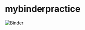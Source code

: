 # mybinderpractice
[![Binder](https://mybinder.org/badge.svg)](https://mybinder.org/v2/gh/phuntsoktseten/mybinderpractice/master)

